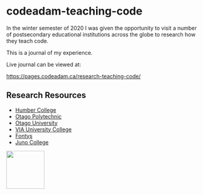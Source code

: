 # codeadam-teaching-code

In the winter semester of 2020 I was given the opportunity to visit a number of postsecondary educational institutions across the globe to research how they teach code.

This is a journal of my experience.

Live journal can be viewed at:

https://pages.codeadam.ca/research-teaching-code/

## Research Resources

* [Humber College](https://humber.ca/)
* [Otago Polytechnic](https://www.op.ac.nz/)
* [Otago University](https://www.otago.ac.nz/)
* [VIA University College](https://en.via.dk/)
* [Fontys](https://fontys.edu/)
* [Juno College](https://junocollege.com/)

<a href="https://codeadam.ca">
<img src="https://codeadam.ca/images/code-block.png" width="100">
</a>
